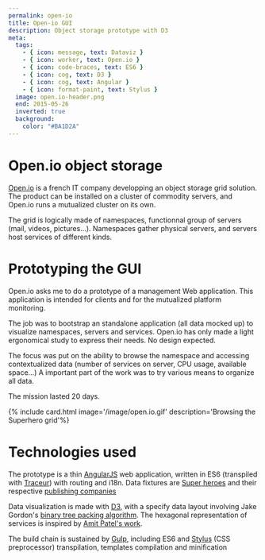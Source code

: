 ```yaml
---
permalink: open-io
title: Open-io GUI
description: Object storage prototype with D3
meta:
  tags:
    - { icon: message, text: Dataviz }
    - { icon: worker, text: Open.io }
    - { icon: code-braces, text: ES6 }
    - { icon: cog, text: D3 }
    - { icon: cog, text: Angular }
    - { icon: format-paint, text: Stylus }
  image: open.io-header.png
  end: 2015-05-26
  inverted: true
  background:
    color: "#BA1D2A"
---
```


# Open.io object storage

[Open.io][openio] is a french IT company developping an object storage grid solution.
The product can be installed on a cluster of commodity servers, and Open.io runs a mutualized cluster on its own.

The grid is logically made of namespaces, functionnal group of servers (mail, videos, pictures\...).
Namespaces gather physical servers, and servers host services of different kinds.

# Prototyping the GUI

Open.io asks me to do a prototype of a management Web application.
This application is intended for clients and for the mutualized platform monitoring.

The job was to bootstrap an standalone application (all data mocked up) to visualize namespaces, servers and services.
Open.io has only made a light ergonomical study to express their needs. No design expected.

The focus was put on the ability to browse the namespace and accessing contextualized data (number of services on server, CPU usage, available space\...)
A important part of the work was to try various means to organize all data.

The mission lasted 20 days.

{% include card.html image='/image/open.io.gif' description='Browsing the Superhero grid'%}

# Technologies used

The prototype is a thin [AngularJS][angular] web application, written in ES6 (transpiled with [Traceur][traceur]) with routing and i18n.
Data fixtures are [Super heroes][superherodb] and their respective [publishing companies][comics-company]

Data visualization is made with [D3][d3], with a specify data layout involving Jake Gordon\'s [binary tree packing algorithm][bin-packing].
The hexagonal representation of services is inspired by [Amit Patel\'s work][hexagrid].

The build chain is sustained by [Gulp][gulp], including ES6 and [Stylus][stylus] (CSS preprocessor) transpilation, templates compilation and minification

[openio]: http://openio.io/
[angular]: https://angularjs.org/
[traceur]: https://github.com/google/traceur-compiler
[d3]: http://d3js.org/
[bin-packing]: https://github.com/jakesgordon/bin-packing
[stylus]: http://learnboost.github.io/stylus/
[gulp]: http://gulpjs.com/
[superherodb]: http://www.superherodb.com/
[comics-company]: http://en.wikipedia.org/wiki/List_of_comics_publishing_companies
[hexagrid]: http://www.redblobgames.com/grids/hexagons/
